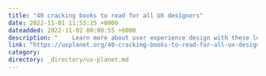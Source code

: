 ```yaml
---
title: "40 cracking books to read for all UX designers"
date: 2022-11-01 11:53:15 +0000
dateadded: 2022-11-02 00:00:55 +0000
description: "    Learn more about user experience design with these lovely books.  Continue reading on UX Planet »  "
link: "https://uxplanet.org/40-cracking-books-to-read-for-all-ux-designers-df9a270ec13e?source=rss----819cc2aaeee0---4"
category:
directory: _directory/ux-planet.md
---
```


